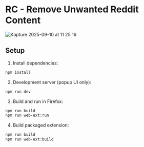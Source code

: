 # RC - Remove Unwanted Reddit Content

![Kapture 2025-09-10 at 11 25 16](https://github.com/user-attachments/assets/da53db35-8d87-49c2-a708-d9912f6ee785)


## Setup

1. Install dependencies:

```bash
npm install
```

2. Development server (popup UI only):

```bash
npm run dev
```

3. Build and run in Firefox:

```bash
npm run build
npm run web-ext:run
```

4. Build packaged extension:

```bash
npm run build
npm run web-ext:build
```
